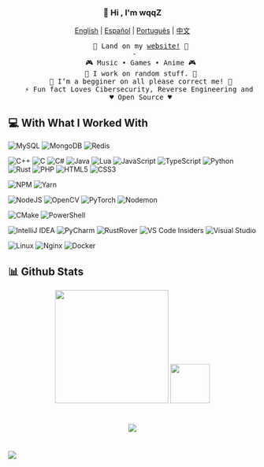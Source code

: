 <h3 align="center">👋 Hi , I'm wqqZ</h1>
</p>

<p align="center">
    <a href="https://github.com/wqq-z/wqq-z/blob/master/README.md"><span>English</span></a> |
    <a href="https://github.com/wqq-z/wqq-z/blob/master/README_es-AR.md"><span>Español</span></a> |
    <a href="https://github.com/wqq-z/wqq-z/blob/master/README_pt-BR.md"><span>Português</span></a> |
    <a href="https://github.com/wqq-z/wqq-z/blob/master/README_zh-CN.md"><span>中文</span></a>
</p>
<div align="center">
  <pre>
    🧋 Land on my <a href=""><span>website!</span></a> 🧋
 -
    🎮 Music • Games • Anime 🎮
    🔭 I work on random stuff. 🔭
    🌱 I’m a begginer on all please correct me! 🌱
    ⚡ Fun fact Loves Cibersecurity, Reverse Engineering and Random Stuff Related ⚡
    ♥️ Open Source ♥️
</pre>
</div>

## 💻 With What I Worked With

![MySQL](https://skillicons.dev/icons?i=mysql)
![MongoDB](https://skillicons.dev/icons?i=mongodb)
![Redis](https://skillicons.dev/icons?i=redis)

![C++](https://skillicons.dev/icons?i=cpp)
![C](https://skillicons.dev/icons?i=c)
![C#](https://skillicons.dev/icons?i=cs)
![Java](https://skillicons.dev/icons?i=java)
![Lua](https://skillicons.dev/icons?i=lua)
![JavaScript](https://skillicons.dev/icons?i=javascript)
![TypeScript](https://skillicons.dev/icons?i=typescript)
![Python](https://skillicons.dev/icons?i=python)
![Rust](https://skillicons.dev/icons?i=rust)
![PHP](https://skillicons.dev/icons?i=php)
![HTML5](https://skillicons.dev/icons?i=html)
![CSS3](https://skillicons.dev/icons?i=css)

![NPM](https://skillicons.dev/icons?i=npm)
![Yarn](https://skillicons.dev/icons?i=yarn)

![NodeJS](https://skillicons.dev/icons?i=nodejs)
![OpenCV](https://skillicons.dev/icons?i=opencv)
![PyTorch](https://skillicons.dev/icons?i=pytorch)
![Nodemon](https://skillicons.dev/icons?i=nodemon)

![CMake](https://skillicons.dev/icons?i=cmake)
![PowerShell](https://skillicons.dev/icons?i=powershell)

![IntelliJ IDEA](https://skillicons.dev/icons?i=idea)
![PyCharm](https://skillicons.dev/icons?i=pycharm)
![RustRover](https://skillicons.dev/icons?i=rust)
![VS Code Insiders](https://skillicons.dev/icons?i=vscode)
![Visual Studio](https://skillicons.dev/icons?i=visualstudio)

![Linux](https://skillicons.dev/icons?i=linux)
![Nginx](https://skillicons.dev/icons?i=nginx)
![Docker](https://skillicons.dev/icons?i=docker)


## 📊 Github Stats

<p align = "center">
      <img src="https://github-readme-stats.vercel.app/api?username=wqq-z&theme=catppuccin_mocha&hide_border=true&include_all_commits=false&count_private=false" height="230px">
      <img src="https://github-readme-stats.vercel.app/api/top-langs/?username=wqq-z&langs_count=10&show_icons=true&theme=catppuccin_mocha&hide_border=true&include_all_commits=false&count_private=false&layout=compact" height="80px">
</p>

#

<p align = "center">
      <img src="https://github-readme-streak-stats.herokuapp.com/?user=wqq-z&theme=catppuccin_mocha&hide_border=true">
</p>
    
# 
[![](https://visitcount.itsvg.in/api?id=wqq-z&label=Profile%20Views&color=6&icon=6&pretty=true)](https://visitcount.itsvg.in)
